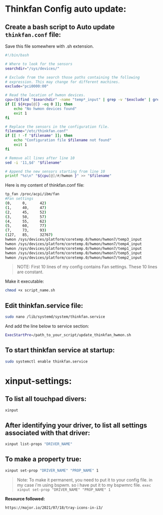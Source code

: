 # Thinkfan Config auto update:

## Create a bash script to Auto update ```thinkfan.conf``` file:
Save this file somewhere with .sh extension.
```bash
#!/bin/bash

# Where to look for the sensors
searchdir="/sys/devices/"

# Exclude from the search those paths containing the following
# expression. This may change for different machines.
exclude="pci0000:00"

# Read the location of hwmon devices.
cpu=($(find "$searchdir" -name "temp*_input" | grep -v "$exclude" | grep "coretemp.0"))
if [[ ${#cpu[@]} -eq 0 ]]; then
    echo "No hwmon devices found"
    exit 1
fi

# Replace the sensors in the configuration file.
filename="/etc/thinkfan.conf"
if [[ ! -f "$filename" ]]; then
    echo "Configuration file $filename not found"
    exit 1
fi

# Remove all lines after line 10
sed -i '11,$d' "$filename"

# Append the new sensors starting from line 10
printf "%s\n" "${cpu[@]/#/hwmon }" >> "$filename"
```

Here is my content of thinkfan.conf file:
```bash
tp_fan /proc/acpi/ibm/fan
#Fan settings
(0,     0,      42)
(1,     40,     47)
(2,     45,     52)
(3,     50,     57)
(4,     55,     62)
(5,     60,     77)
(7,     73,     93)
(127,   85,     32767)
hwmon /sys/devices/platform/coretemp.0/hwmon/hwmon7/temp3_input
hwmon /sys/devices/platform/coretemp.0/hwmon/hwmon7/temp4_input
hwmon /sys/devices/platform/coretemp.0/hwmon/hwmon7/temp1_input
hwmon /sys/devices/platform/coretemp.0/hwmon/hwmon7/temp5_input
hwmon /sys/devices/platform/coretemp.0/hwmon/hwmon7/temp2_input
```
> NOTE: First 10 lines of my config contains Fan settings. These 10 lines are constant.

Make it executable:
```bash
chmod +x script_name.sh
```
## Edit thinkfan.service file:
```bash
sudo nano /lib/systemd/system/thinkfan.service  
```
And add the line below to service section:
```bash
ExecStartPre=/path_to_your_script/update_thinkfan_hwmon.sh
```

## To start thinkfan service at startup:
```bash
sudo systemctl enable thinkfan.service
```

# xinput-settings:
## To list all touchpad divers:
```bash
xinput
```
## After identifying your driver, to list all settings associated with that driver:
```bash
xinput list-props "DRIVER_NAME"
```
## To make a property true:
```bash
xinput set-prop "DRIVER_NAME" "PROP_NAME" 1 
```
>Note: To make it permanent, you need to put it to your config file. in my case i'm using bspwm. so i have put it to my bspwmrc file.
> ```exec xinput set-prop "DRIVER_NAME" "PROP_NAME" 1```

**Resource followed:**
```link
https://major.io/2021/07/18/tray-icons-in-i3/
```
